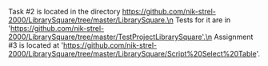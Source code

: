 Task #2 is located in the directory https://github.com/nik-strel-2000/LibrarySquare/tree/master/LibrarySquare.\n
Tests for it are in 'https://github.com/nik-strel-2000/LibrarySquare/tree/master/TestProjectLibrarySquare'.\n
Assignment #3 is located at 'https://github.com/nik-strel-2000/LibrarySquare/tree/master/LibrarySquare/Script%20Select%20Table'.
